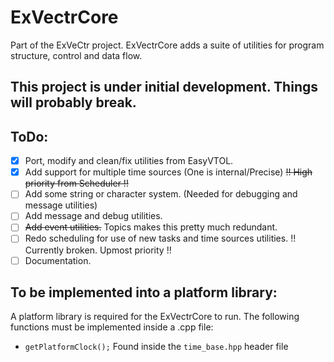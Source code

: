 # ExVectrCore
Part of the ExVeCtr project. 
ExVectrCore adds a suite of utilities for program structure, control and data flow.
## **This project is under initial development. Things will probably break.**
## ToDo:
- [X] Port, modify and clean/fix utilities from EasyVTOL.
- [X] Add support for multiple time sources (One is internal/Precise) ~~!! High priority from Scheduler !!~~
- [ ] Add some string or character system. (Needed for debugging and message utilities)
- [ ] Add message and debug utilities.
- [ ] ~~Add event utilities.~~ Topics makes this pretty much redundant.              
- [ ] Redo scheduling for use of new tasks and time sources utilities.    !! Currently broken. Upmost priority !!
- [ ] Documentation.
## To be implemented into a platform library:
A platform library is required for the ExVectrCore to run. The following functions must be implemented inside a .cpp file:
- `getPlatformClock();` Found inside the `time_base.hpp` header file